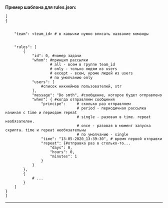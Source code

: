 **Пример шаблона для rules.json:**  

	[
	{
	
	
		"team": <team_id> # в кавычки нужно вписать название команды 
		
		
		"rules": [
			{
				"id": 0, #номер задачи
				"whom": #принцип рассылки
						# all - всем в группе team_id
						# only - только людям из users
						# except - всем, кроме людей из users
						# по умолчанию only
				"users": [
					#список никнеймов пользователей, str  
				],
				"message": "Do smth", #сообщение, которое будет отправлено 
				"when": { #когда отправляем сообщения  
					"principe": 	# сколько раз отправляем  
									# period - периодичная рассылка начиная с time и периодом repeat
									# single - разовая в time. repeat необязателен. 
									# once - разовая в момент запуска скрипта. time и repeat необязательны
									# по умолчанию - single
					"time": "13-05-2020_13:39:30", # время первой отправки
					"repeat": {#отправка раз в столько-то...  
						"days": 0,
						"hours": 0,
						"minutes": 1
					}
				}
			},
			{
				# ...
			}
		]
	}
	] 
 
---
